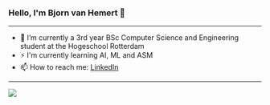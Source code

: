 ### Hello, I'm Bjorn van Hemert 👋

---

- 🔭 I’m currently a 3rd year BSc Computer Science and Engineering student at the Hogeschool Rotterdam
- ⚡ I'm currently learning AI, ML and ASM
- 📫 How to reach me: [LinkedIn](https://www.linkedin.com/in/bjorn-van-hemert-160715198/)

---
<img src="https://github-readme-stats.vercel.app/api?username=BHemert&&show_icons=true&theme=tokyonight">

